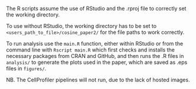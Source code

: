 The R scripts assume the use of RStudio and the .rproj file to correctly set the working directory.

To use without RStudio, the working directory has to be set to `<users_path_to_file>/cosine_paper2/` for the file paths to work correctly.

To run analysis use the `main.R` function, either within RStudio or from the command line with `Rscript main.R`  which first checks and installs the necessary packages from CRAN and GitHub, and then runs the .R files in `analysis/` to generate the plots used in the paper, which are saved as .eps files in `figures/`.

NB. The CellProfiler pipelines will not run, due to the lack of hosted images.

